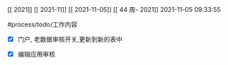 [[ 2021]]
[[ 2021-11]]
[[ 2021-11-05]]
[[ 44 周- 2021]]
 2021-11-05 09:33:55
 
   #process/todo/工作内容
- [x] 门户, 老数据审核开关,更新到新的表中
- [x] 编辑应用审核

